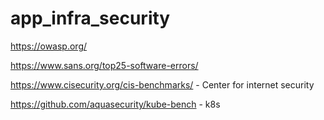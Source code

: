 # app_infra_security


https://owasp.org/

https://www.sans.org/top25-software-errors/

https://www.cisecurity.org/cis-benchmarks/   - Center for internet security


https://github.com/aquasecurity/kube-bench - k8s

